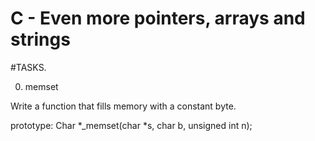 # C - Even more pointers, arrays and strings

#TASKS.

0. memset

Write a function that fills memory with a constant byte.

prototype: Char *_memset(char *s, char b, unsigned int n);
